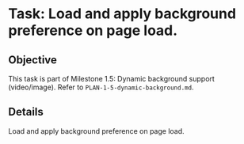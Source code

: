 # Task: Load and apply background preference on page load.

## Objective
This task is part of Milestone 1.5: Dynamic background support (video/image). Refer to `PLAN-1-5-dynamic-background.md`.

## Details
Load and apply background preference on page load.
